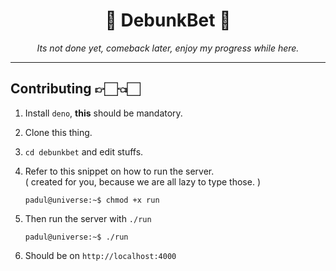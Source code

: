 <h1 align="center"> 🦖 DebunkBet 🦕 </h1>
<p align="center"><em>Its not done yet, comeback later, enjoy my progress
while here.</em></p>

---

## Contributing 👉🏻👈🏻

  1. Install `deno`, **this** should be mandatory.
  2. Clone this thing.
  3. `cd debunkbet` and edit stuffs.
  4. Refer to this snippet on how to run the server.  
     ( created for you, because we are all lazy to type those. )

      ```console
      padul@universe:~$ chmod +x run
      ```

  5. Then run the server with `./run`
  
      ```console
      padul@universe:~$ ./run
      ```
      
  6. Should be on `http://localhost:4000`


